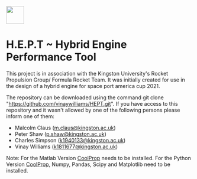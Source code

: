 <img src="https://d68b3152cf5d08c2f050-97c828cc9502c69ac5af7576c62d48d6.ssl.cf3.rackcdn.com/includes/img/site-cms/Kingston_University_London_logo_320-desktop-black.png" width="48">

# H.E.P.T ~ Hybrid Engine Performance Tool  

This project is in association with the Kingston University's Rocket Propulsion Group/ Formula Rocket Team. It was initially created for use in the design of a hybrid engine for space port america cup 2021. 

The repository can be downloaded using the command git clone "https://github.com/vinaywilliams/HEPT.git". If you have access to this repository and it wasn't allowed by one of the following persons please inform one of them:

* Malcolm Claus (m.claus@kingston.ac.uk)
* Peter Shaw (p.shaw@kingston.ac.uk) 
* Charles Simpson (k1940133@kingston.ac.uk)
* Vinay Williams (k1811677@kingston.ac.uk) 

Note: For the Matlab Version [CoolProp](http://www.coolprop.org) needs to be installed.
      For the Python Version [CoolProp](http://www.coolprop.org), Numpy, Pandas, Scipy and Matplotlib need to be installed.

